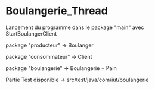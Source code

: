 # Boulangerie_Thread

Lancement du programme dans le package "main" avec StartBoulangerClient

package "producteur" -> Boulanger

package "consommateur" -> Client

package "boulangerie" -> Boulangerie + Pain

Partie Test disponible -> src/test/java/com/iut/boulangerie


